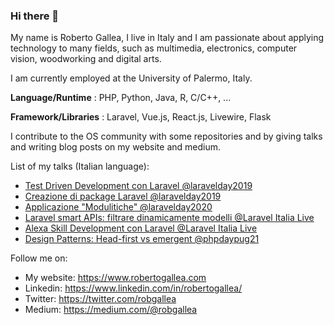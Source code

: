 ### Hi there 👋

<!--
**robertogallea/robertogallea** is a ✨ _special_ ✨ repository because its `README.md` (this file) appears on your GitHub profile.

Here are some ideas to get you started:

- 🔭 I’m currently working on ...
- 🌱 I’m currently learning ...
- 👯 I’m looking to collaborate on ...
- 🤔 I’m looking for help with ...
- 💬 Ask me about ...
- 📫 How to reach me: ...
- 😄 Pronouns: ...
- ⚡ Fun fact: ...
-->

My name is Roberto Gallea, I live in Italy and I am passionate about applying technology to many fields, such as multimedia, electronics, computer vision, woodworking and digital arts. 

I am currently employed at the University of Palermo, Italy.

**Language/Runtime** : PHP, Python, Java, R, C/C++, ...

**Framework/Libraries** : Laravel, Vue.js, React.js, Livewire, Flask

I contribute to the OS community with some repositories and by giving talks and writing blog posts on my website and medium.

List of my talks (Italian language):
- [Test Driven Development con Laravel @laravelday2019](https://www.youtube.com/watch?v=UALxTYn6tB4)
- [Creazione di package Laravel @laravelday2019](https://www.youtube.com/watch?v=0SJn6Tl-i7Y)
- [Applicazione "Modulitiche" @laravelday2020](https://www.youtube.com/watch?v=TAszZm0m6ME&t=43s)
- [Laravel smart APIs: filtrare dinamicamente modelli @Laravel Italia Live](https://www.youtube.com/watch?v=iMKObhTMKCk&t=6s)
- [Alexa Skill Development con Laravel @Laravel Italia Live](https://www.youtube.com/watch?v=v0H85-tFA5k)
- [Design Patterns: Head-first vs emergent @phpdaypug21](https://www.youtube.com/watch?v=Q9RRVOJO5Lg)

Follow me on:
- My website: https://www.robertogallea.com
- Linkedin: https://www.linkedin.com/in/robertogallea/
- Twitter: https://twitter.com/robgallea
- Medium: https://medium.com/@robgallea



